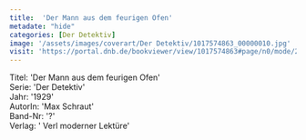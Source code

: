 ```yaml
---
title:  'Der Mann aus dem feurigen Ofen'
metadate: "hide"
categories: [Der Detektiv]
image: '/assets/images/coverart/Der Detektiv/1017574863_00000010.jpg'
visit: 'https://portal.dnb.de/bookviewer/view/1017574863#page/n0/mode/2up'
---
```

Titel: 'Der Mann aus dem feurigen Ofen' <br>
Serie: 'Der Detektiv' <br>
Jahr: '1929' <br>
AutorIn: 'Max Schraut' <br>
Band-Nr: '?' <br>
Verlag: ' Verl moderner Lektüre'